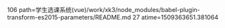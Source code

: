 106 path=学生选课系统(vue)/work/xk3/node_modules/babel-plugin-transform-es2015-parameters/README.md
27 atime=1509363651.381064

